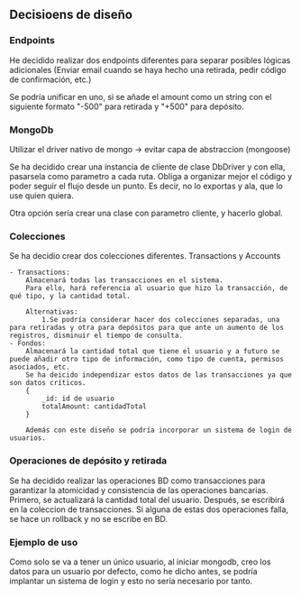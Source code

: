 ## Decisioens de diseño

### Endpoints

He decidido realizar dos endpoints diferentes para separar posibles lógicas adicionales (Enviar email cuando se haya hecho una retirada, pedir código de confirmación, etc.)

Se podría unificar en uno, si se añade el amount como un string con el siguiente formato "-500" para retirada y "+500" para depósito.

### MongoDb

Utilizar el driver nativo de mongo -> evitar capa de abstraccion (mongoose)

Se ha decidido crear una instancia de cliente de clase DbDriver y con ella,
pasarsela como parametro a cada ruta. Obliga a organizar mejor el código y poder seguir el flujo desde un punto. Es decir, no lo exportas y ala, que lo use quien quiera.

Otra opción sería crear una clase con parametro cliente, y hacerlo global.

### Colecciones

Se ha decidio crear dos colecciones diferentes. Transactions y Accounts

    - Transactions:
        Almacenará todas las transacciones en el sistema.
        Para ello, hará referencia al usuario que hizo la transacción, de qué tipo, y la cantidad total.

        Alternativas:
            1.Se podría considerar hacer dos colecciones separadas, una para retiradas y otra para depósitos para que ante un aumento de los registros, disminuir el tiempo de consulta.
    - Fondos:
        Almacenará la cantidad total que tiene el usuario y a futuro se puede añadir otro tipo de información, como tipo de cuenta, permisos asociados, etc.
        Se ha deicido independizar estos datos de las transacciones ya que son datos críticos.
        {
            _id: id de usuario
            totalAmount: cantidadTotal
        }

        Además con este diseño se podría incorporar un sistema de login de usuarios.

### Operaciones de depósito y retirada

Se ha decidido realizar las operaciones BD como transacciones para garantizar la atomicidad y consistencia de las operaciones bancarias. Primero, se actualizará la cantidad total del usuario. Después, se escribirá en la coleccion de transacciones. Si alguna de estas dos operaciones falla, se hace un rollback y no se escribe en BD.

### Ejemplo de uso

Como solo se va a tener un único usuario, al iniciar mongodb, creo los datos para un usuario por defecto, como he dicho antes, se podría implantar un sistema de login y esto no sería necesario por tanto.
